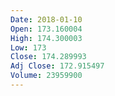 ```yaml
---
Date: 2018-01-10
Open: 173.160004
High: 174.300003
Low: 173
Close: 174.289993
Adj Close: 172.915497
Volume: 23959900
---
```

